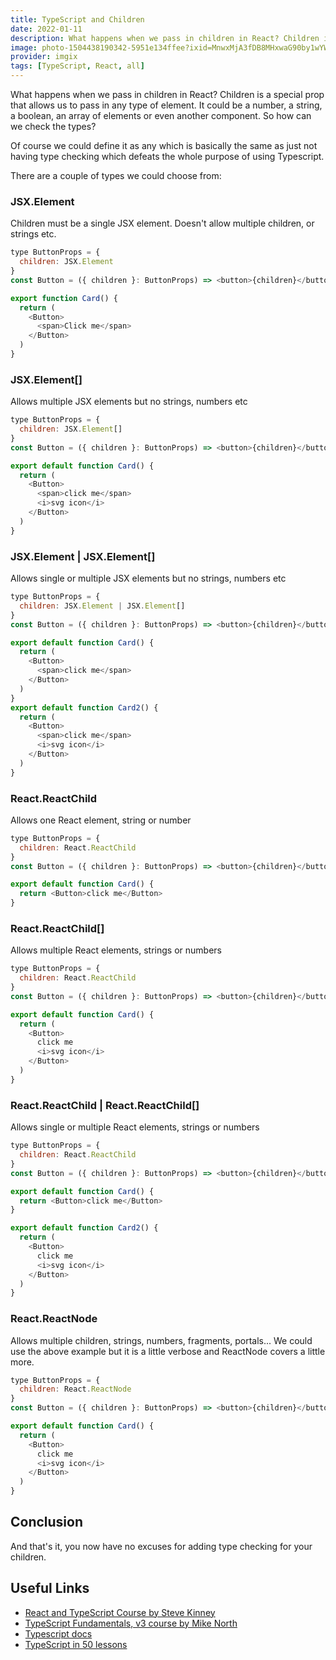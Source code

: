 ```yaml
---
title: TypeScript and Children
date: 2022-01-11
description: What happens when we pass in children in React? Children is a special prop that allows us to pass in any type of element. It could be a number, a string, a boolean, an array of elements or even another component. So how can we check the types?
image: photo-1504438190342-5951e134ffee?ixid=MnwxMjA3fDB8MHxwaG90by1wYWdlfHx8fGVufDB8fHx8&ixlib=rb-1.2.1&auto=format&fit=crop&w=600&q=80
provider: imgix
tags: [TypeScript, React, all]
---
```


What happens when we pass in children in React? Children is a special prop that allows us to pass in any type of element. It could be a number, a string, a boolean, an array of elements or even another component. So how can we check the types?

Of course we could define it as any which is basically the same as just not having type checking which defeats the whole purpose of using Typescript.

There are a couple of types we could choose from:

### JSX.Element

Children must be a single JSX element. Doesn't allow multiple children, or strings etc.

```js
type ButtonProps = {
  children: JSX.Element
}
const Button = ({ children }: ButtonProps) => <button>{children}</button>

export function Card() {
  return (
    <Button>
      <span>Click me</span>
    </Button>
  )
}
```

### JSX.Element[]

Allows multiple JSX elements but no strings, numbers etc

```js
type ButtonProps = {
  children: JSX.Element[]
}
const Button = ({ children }: ButtonProps) => <button>{children}</button>

export default function Card() {
  return (
    <Button>
      <span>click me</span>
      <i>svg icon</i>
    </Button>
  )
}
```

### JSX.Element | JSX.Element[]

Allows single or multiple JSX elements but no strings, numbers etc

```js
type ButtonProps = {
  children: JSX.Element | JSX.Element[]
}
const Button = ({ children }: ButtonProps) => <button>{children}</button>

export default function Card() {
  return (
    <Button>
      <span>click me</span>
    </Button>
  )
}
export default function Card2() {
  return (
    <Button>
      <span>click me</span>
      <i>svg icon</i>
    </Button>
  )
}
```

### React.ReactChild

Allows one React element, string or number

```js
type ButtonProps = {
  children: React.ReactChild
}
const Button = ({ children }: ButtonProps) => <button>{children}</button>

export default function Card() {
  return <Button>click me</Button>
}
```

### React.ReactChild[]

Allows multiple React elements, strings or numbers

```js
type ButtonProps = {
  children: React.ReactChild
}
const Button = ({ children }: ButtonProps) => <button>{children}</button>

export default function Card() {
  return (
    <Button>
      click me
      <i>svg icon</i>
    </Button>
  )
}
```

### React.ReactChild | React.ReactChild[]

Allows single or multiple React elements, strings or numbers

```js
type ButtonProps = {
  children: React.ReactChild
}
const Button = ({ children }: ButtonProps) => <button>{children}</button>

export default function Card() {
  return <Button>click me</Button>
}

export default function Card2() {
  return (
    <Button>
      click me
      <i>svg icon</i>
    </Button>
  )
}
```

### React.ReactNode

Allows multiple children, strings, numbers, fragments, portals... We could use the above example but it is a little verbose and ReactNode covers a little more.

```js
type ButtonProps = {
  children: React.ReactNode
}
const Button = ({ children }: ButtonProps) => <button>{children}</button>

export default function Card() {
  return (
    <Button>
      click me
      <i>svg icon</i>
    </Button>
  )
}
```

## Conclusion

And that's it, you now have no excuses for adding type checking for your children.

## Useful Links

- [React and TypeScript Course by Steve Kinney](https://frontendmasters.com/courses/react-typescript/)
- [TypeScript Fundamentals, v3 course by Mike North](https://frontendmasters.com/courses/typescript-v3/)
- [Typescript docs](https://www.typescriptlang.org/docs/handbook/typescript-in-5-minutes.html)
- [TypeScript in 50 lessons](https://www.smashingmagazine.com/printed-books/typescript-in-50-lessons/)
